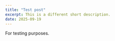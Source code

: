 ```yaml
---
title: "Test post"
excerpt: This is a different short description.
date: 2025-09-19
---
```


For testing purposes.
